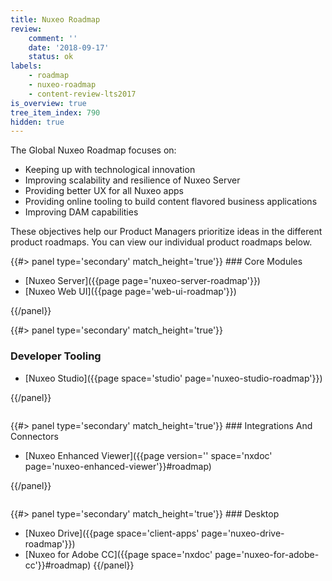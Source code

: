 ```yaml
---
title: Nuxeo Roadmap
review:
    comment: ''
    date: '2018-09-17'
    status: ok
labels:
    - roadmap
    - nuxeo-roadmap
    - content-review-lts2017
is_overview: true
tree_item_index: 790
hidden: true
---
```

The Global Nuxeo Roadmap focuses on:

- Keeping up with technological innovation
- Improving scalability and resilience of Nuxeo Server
- Providing better UX for all Nuxeo apps
- Providing online tooling to build content flavored business applications
- Improving DAM capabilities

These objectives help our Product Managers prioritize ideas in the different product roadmaps. You can view our individual product roadmaps below.

<div class="row" data-equalizer data-equalize-on="medium"><div class="column medium-6">
{{#> panel type='secondary' match_height='true'}}
### Core  Modules

- [Nuxeo Server]({{page page='nuxeo-server-roadmap'}})
- [Nuxeo Web UI]({{page page='web-ui-roadmap'}})

{{/panel}}</div><div class="column medium-6">
{{#> panel type='secondary' match_height='true'}}
### Developer Tooling

- [Nuxeo Studio]({{page space='studio' page='nuxeo-studio-roadmap'}})

{{/panel}}</div>


</div>

<div class="row" data-equalizer data-equalize-on="medium">

<div class="column medium-6">
{{#> panel type='secondary' match_height='true'}}
### Integrations And Connectors

- [Nuxeo Enhanced Viewer]({{page version='' space='nxdoc' page='nuxeo-enhanced-viewer'}}#roadmap)

{{/panel}}</div>

<div class="column medium-6">
{{#> panel type='secondary' match_height='true'}}
### Desktop

- [Nuxeo Drive]({{page space='client-apps' page='nuxeo-drive-roadmap'}})
- [Nuxeo for Adobe CC]({{page space='nxdoc' page='nuxeo-for-adobe-cc'}}#roadmap)
{{/panel}}

</div>

</div>
